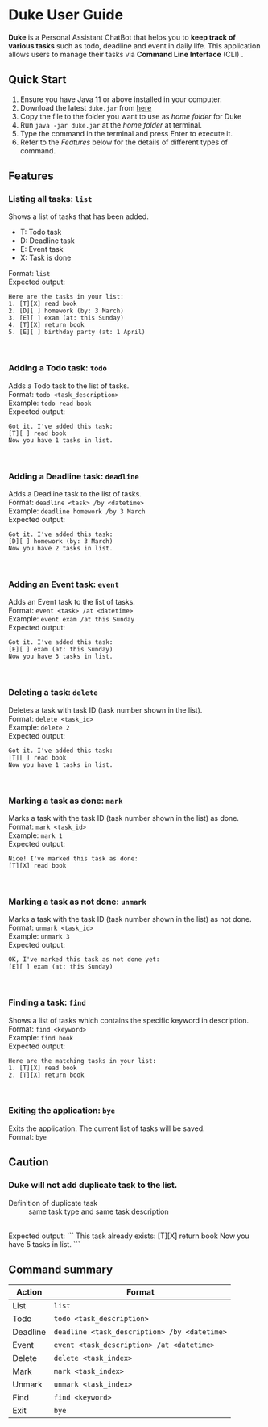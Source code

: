 # Duke User Guide
**Duke** is a Personal Assistant ChatBot that helps you to **keep track of various tasks** such as todo, deadline
and event in daily life. This application allows users to manage their tasks via **Command Line Interface** (CLI)
.

## Quick Start
1. Ensure you have Java 11 or above installed in your computer.
2. Download the latest `duke.jar` from [here](https://github.com/yanjie1017/ip/releases/tag/A-Jar-v0.2)
3. Copy the file to the folder you want to use as _home folder_ for Duke
4. Run `java -jar duke.jar` at the _home folder_ at terminal.
5. Type the command in the terminal and press Enter to execute it.
6. Refer to the *Features* below for the details of different types of command.

## Features

### Listing all tasks: `list`
Shows a list of tasks that has been added.

* T: Todo task
* D: Deadline task
* E: Event task
* X: Task is done

Format: `list`
<br>
Expected output:
```
Here are the tasks in your list:
1. [T][X] read book
2. [D][ ] homework (by: 3 March)
3. [E][ ] exam (at: this Sunday)
4. [T][X] return book
5. [E][ ] birthday party (at: 1 April)
```
<br>

### Adding a Todo task: `todo`
Adds a Todo task to the list of tasks.
<br>
Format: `todo <task_description>`
<br>
Example: `todo read book`
<br>
Expected output:
```
Got it. I've added this task:
[T][ ] read book
Now you have 1 tasks in list.
```
<br>

### Adding a Deadline task: `deadline`
Adds a Deadline task to the list of tasks.
<br>
Format: `deadline <task> /by <datetime>`
<br>
Example: `deadline homework /by 3 March`
<br>
Expected output:
```
Got it. I've added this task:
[D][ ] homework (by: 3 March)
Now you have 2 tasks in list.
```
<br>

### Adding an Event task: `event`
Adds an Event task to the list of tasks.
<br>
Format: `event <task> /at <datetime>`
<br>
Example: `event exam /at this Sunday`
<br>
Expected output:
```
Got it. I've added this task:
[E][ ] exam (at: this Sunday)
Now you have 3 tasks in list.
```
<br>

### Deleting a task: `delete`
Deletes a task with task ID (task number shown in the list).
<br>
Format: `delete <task_id>`
<br>
Example: `delete 2`
<br>
Expected output:
```
Got it. I've added this task:
[T][ ] read book
Now you have 1 tasks in list.
```
<br>

### Marking a task as done: `mark`
Marks a task with the task ID (task number shown in the list) as done.
<br>
Format: `mark <task_id>`
<br>
Example: `mark 1`
<br>
Expected output:
```
Nice! I've marked this task as done:
[T][X] read book
```
<br>

### Marking a task as not done: `unmark`
Marks a task with the task ID (task number shown in the list) as not done.
<br>
Format: `unmark <task_id>`
<br>
Example: `unmark 3`
<br>
Expected output:
```
OK, I've marked this task as not done yet:
[E][ ] exam (at: this Sunday)
```
<br>

### Finding a task: `find`
Shows a list of tasks which contains the specific keyword in description.
<br>
Format: `find <keyword>`
<br>
Example: `find book`
<br>
Expected output:
```
Here are the matching tasks in your list:
1. [T][X] read book
2. [T][X] return book
```
<br>

### Exiting the application: `bye`
Exits the application. The current list of tasks will be saved.
<br>
Format: `bye`
<br>

## Caution
### Duke will not add duplicate task to the list.
<dl>
<dt>Definition of duplicate task</dt>
<dd>same task type and same task description</dd>
</dl>
<br>
Expected output:
```
This task already exists:
[T][X] return book
Now you have 5 tasks in list.
```

## Command summary

Action | Format
------------ | ------------
List | `list`
Todo | `todo <task_description>`
Deadline | `deadline <task_description> /by <datetime>`
Event | `event <task_description> /at <datetime>`
Delete | `delete <task_index>`
Mark | `mark <task_index>`
Unmark | `unmark <task_index>`
Find | `find <keyword>`
Exit | `bye`
